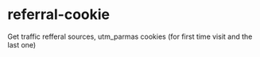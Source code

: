 # referral-cookie
Get traffic refferal sources, utm_parmas cookies (for first time visit and the last one)
